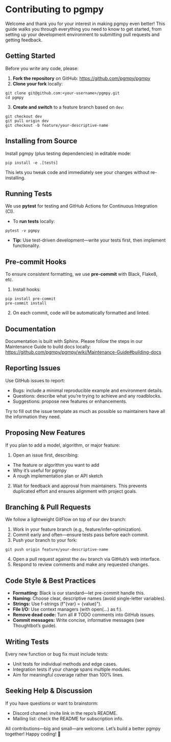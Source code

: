 # Contributing to pgmpy

Welcome and thank you for your interest in making pgmpy even better! This guide
walks you through everything you need to know to get started, from setting up
your development environment to submitting pull requests and getting feedback.

## Getting Started
Before you write any code, please:

1. **Fork the repository** on GitHub: https://github.com/pgmpy/pgmpy
2. **Clone your fork** locally:
```
git clone git@github.com:<your-username>/pgmpy.git
cd pgmpy
```
3. **Create and switch** to a feature branch based on `dev`:
```
git checkout dev
git pull origin dev
git checkout -b feature/your-descriptive-name
```

## Installing from Source

Install pgmpy (plus testing dependencies) in editable mode:
```
pip install -e .[tests]
```
This lets you tweak code and immediately see your changes without re-installing.

## Running Tests

We use **pytest** for testing and GitHub Actions for Continuous Integration (CI).

* To **run tests** locally:
```
pytest -v pgmpy
```
* **Tip:** Use test-driven development—write your tests first, then implement functionality.

## Pre-commit Hooks

To ensure consistent formatting, we use **pre-commit** with Black, Flake8, etc.

1. Install hooks:
```
pip install pre-commit
pre-commit install
```
2. On each commit, code will be automatically formatted and linted.

## Documentation

Documentation is built with Sphinx. Please follow the steps in our Maintenance Guide to build docs locally: https://github.com/pgmpy/pgmpy/wiki/Maintenance-Guide#building-docs

## Reporting Issues

Use GitHub issues to report:

* Bugs: include a minimal reproducible example and environment details.
* Questions: describe what you’re trying to achieve and any roadblocks.
* Suggestions: propose new features or enhancements.

Try to fill out the issue template as much as possible so maintainers have all the information they need.

## Proposing New Features

If you plan to add a model, algorithm, or major feature:

1. Open an issue first, describing:
* The feature or algorithm you want to add
* Why it’s useful for pgmpy
* A rough implementation plan or API sketch

2. Wait for feedback and approval from maintainers. This prevents duplicated effort and ensures alignment with project goals.

## Branching & Pull Requests

We follow a lightweight GitFlow on top of our dev branch:
1. Work in your feature branch (e.g., feature/infer-optimization).
2. Commit early and often—ensure tests pass before each commit.
3. Push your branch to your fork:
```
git push origin feature/your-descriptive-name
```
4. Open a pull request against the `dev` branch via GitHub’s web interface.
5. Respond to review comments and make any requested changes.

## Code Style & Best Practices

* **Formatting:** Black is our standard—let pre-commit handle this.
* **Naming:** Choose clear, descriptive names (avoid single-letter variables).
* **Strings:** Use f-strings (f"{var} = {value}").
* **File I/O:** Use context managers (with open(...) as f:).
* **Remove dead code:** Turn all # TODO comments into GitHub issues.
* **Commit messages:** Write concise, informative messages (see Thoughtbot’s guide).

## Writing Tests

Every new function or bug fix must include tests:
* Unit tests for individual methods and edge cases.
* Integration tests if your change spans multiple modules.
* Aim for meaningful coverage rather than 100% lines.

## Seeking Help & Discussion
If you have questions or want to brainstorm:
* Discord channel: invite link in the repo’s README.
* Mailing list: check the README for subscription info.


All contributions—big and small—are welcome. Let’s build a better pgmpy together! Happy coding! 🚀
